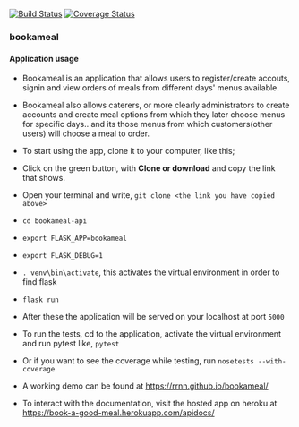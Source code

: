 [![Build Status](https://travis-ci.org/RrNn/bookameal-api.svg?branch=ft-flask-api-swagg-docs-157273805)](https://travis-ci.org/RrNn/bookameal-api)
[![Coverage Status](https://coveralls.io/repos/github/RrNn/bookameal-api/badge.svg?branch=ft-flask-api-swagg-docs-157273805&service=github)](https://coveralls.io/github/RrNn/bookameal-api?branch=ft-flask-api-swagg-docs-157273805)


### bookameal
#### Application usage
* Bookameal is an application that allows users to register/create accouts, signin and view orders of meals from different days' menus available.
* Bookameal also allows caterers, or more clearly administrators to create accounts and create meal options from which they later choose menus for specific days.. and its those menus from which customers(other users) will choose a meal to order.

* To start using the app, clone it to your computer, like this;
* Click on the green button, with **Clone or download** and copy the link that shows.
* Open your terminal and write, `git clone <the link you have copied above>`
* `cd bookameal-api`
* `export FLASK_APP=bookameal`
* `export FLASK_DEBUG=1`
* `. venv\bin\activate`, this activates the virtual environment in order to find flask
* `flask run`
* After these the application will be served on your localhost at port `5000`

* To run the tests, cd to the application, activate the virtual environment and run pytest like, `pytest`
* Or if you want to see the coverage while testing, run `nosetests --with-coverage`

* A working demo can be found at https://rrnn.github.io/bookameal/
* To interact with the documentation, visit the hosted app on heroku at 
	https://book-a-good-meal.herokuapp.com/apidocs/